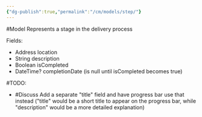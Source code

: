 ```yaml
---
{"dg-publish":true,"permalink":"/cm/models/step/"}
---
```


#Model 
Represents a stage in the delivery process

Fields:
- Address location
- String description
- Boolean isCompleted
- DateTime? completionDate (is null until isCompleted becomes true)

#TODO:
- #Discuss Add a separate "title" field and have progress bar use that instead ("title" would be a short title to appear on the progress bar, while "description" would be a more detailed explanation)